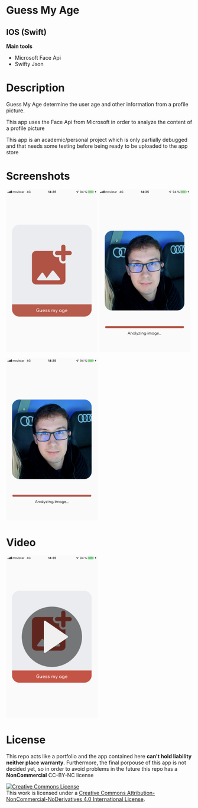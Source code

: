 <h1>Guess My Age</h1>
<h2>IOS (Swift)</h2>
<b>Main tools</b>
<ul>
<li>Microsoft Face Api</li>
<li>Swifty Json</li>
</ul>

<h1>Description</h1>
<p>Guess My Age determine the user age and other information from a profile picture.</p>
<p>This app uses the Face Api from Microsoft in order to analyze the content of a profile picture</p>
<p>This app is an academic/personal project which is only partially debugged and that needs some testing before being ready to be uploaded to the app store</p>

<h1>Screenshots</h1>
<p>
  <a href='#img1'><img id='img1' width = '49%' src='IMG_0697.png'/></a>
  <a href='#img2'><img id='img2' width = '49%' src='IMG_0698.png'/></a>
</p>
<p>
  <a href='#img3'><img id='img3' width = '49%' src='IMG_0698.png'/></a>
</p>

<h1>Video</h1>
<p>
  <a href='#img1'><img id='img1' width = '49%' src='guess_my_age_cover.png'/></a>
</p>

<h1>License</h1>
<p>This repo acts like a portfolio and the app contained here <b>can't hold liability neither place warranty</b>. Furthermore, the final porpouse of this app is not decided yet, so in order to avoid problems in the future this repo has a <b>NonCommercial</b> CC-BY-NC license</p>
<a rel="license" href="http://creativecommons.org/licenses/by-nc-nd/4.0/"><img alt="Creative Commons License" style="border-width:0" src="https://i.creativecommons.org/l/by-nc-nd/4.0/88x31.png" /></a><br />This work is licensed under a <a rel="license" href="http://creativecommons.org/licenses/by-nc-nd/4.0/">Creative Commons Attribution-NonCommercial-NoDerivatives 4.0 International License</a>.
